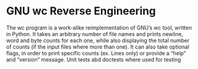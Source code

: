 # GNU wc Reverse Engineering

The wc program is a work-alike reimplementation of GNU’s wc tool, written in Python. It takes an arbitrary number of file names and prints newline, word and byte counts for each one, while also displaying the total number of counts (if the input files where more than one). It can also take optional flags, in order to print specific counts (ex. Lines only) or provide a “help” and “version” message. Unit tests abd doctests where used for testing
